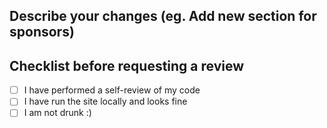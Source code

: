 ## Describe your changes (eg. Add new section for sponsors)

## Checklist before requesting a review

- [ ] I have performed a self-review of my code
- [ ] I have run the site locally and looks fine
- [ ] I am not drunk :)
